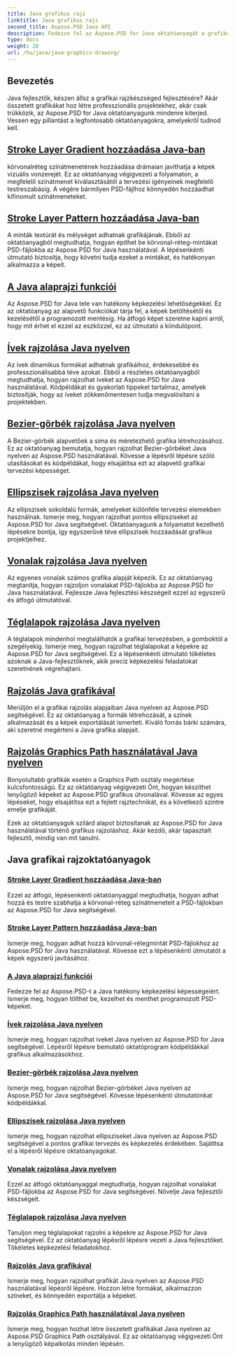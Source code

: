 ```yaml
---
title: Java grafikus rajz
linktitle: Java grafikus rajz
second_title: Aspose.PSD Java API
description: Fedezze fel az Aspose.PSD for Java oktatóanyagát a grafikus rajzokról. Ismerje meg a körvonalak hozzáadását, alakzatok rajzolását és a PSD-fájlok kezelését lépésről lépésre.
type: docs
weight: 20
url: /hu/java/java-graphics-drawing/
---
```


## Bevezetés

Java fejlesztők, készen állsz a grafikai rajzkészséged fejlesztésére? Akár összetett grafikákat hoz létre professzionális projektekhez, akár csak trükközik, az Aspose.PSD for Java oktatóanyagunk mindenre kiterjed. Vessen egy pillantást a legfontosabb oktatóanyagokra, amelyekről tudnod kell.

## [Stroke Layer Gradient hozzáadása Java-ban](./add-stroke-layer-gradient/)

körvonalréteg színátmenetének hozzáadása drámaian javíthatja a képek vizuális vonzerejét. Ez az oktatóanyag végigvezeti a folyamaton, a megfelelő színátmenet kiválasztásától a tervezési igényeinek megfelelő testreszabásig. A végére bármilyen PSD-fájlhoz könnyedén hozzáadhat kifinomult színátmeneteket.

## [Stroke Layer Pattern hozzáadása Java-ban](./add-stroke-layer-pattern/)

A minták textúrát és mélységet adhatnak grafikájának. Ebből az oktatóanyagból megtudhatja, hogyan építhet be körvonal-réteg-mintákat PSD-fájlokba az Aspose.PSD for Java használatával. A lépésenkénti útmutató biztosítja, hogy követni tudja ezeket a mintákat, és hatékonyan alkalmazza a képeit.

## [A Java alaprajzi funkciói](./core-drawing-features/)

Az Aspose.PSD for Java tele van hatékony képkezelési lehetőségekkel. Ez az oktatóanyag az alapvető funkciókat tárja fel, a képek betöltésétől és kezelésétől a programozott mentésig. Ha átfogó képet szeretne kapni arról, hogy mit érhet el ezzel az eszközzel, ez az útmutató a kiindulópont.

## [Ívek rajzolása Java nyelven](./drawing-arcs/)

Az ívek dinamikus formákat adhatnak grafikáihoz, érdekesebbé és professzionálisabbá téve azokat. Ebből a részletes oktatóanyagból megtudhatja, hogyan rajzolhat íveket az Aspose.PSD for Java használatával. Kódpéldákat és gyakorlati tippeket tartalmaz, amelyek biztosítják, hogy az íveket zökkenőmentesen tudja megvalósítani a projektekben.

## [Bezier-görbék rajzolása Java nyelven](./drawing-bezier-curves/)

A Bezier-görbék alapvetőek a sima és méretezhető grafika létrehozásához. Ez az oktatóanyag bemutatja, hogyan rajzolhat Bezier-görbéket Java nyelven az Aspose.PSD használatával. Kövesse a lépésről lépésre szóló utasításokat és kódpéldákat, hogy elsajátítsa ezt az alapvető grafikai tervezési képességet.

## [Ellipszisek rajzolása Java nyelven](./drawing-ellipses/)

Az ellipszisek sokoldalú formák, amelyeket különféle tervezési elemekben használnak. Ismerje meg, hogyan rajzolhat pontos ellipsziseket az Aspose.PSD for Java segítségével. Oktatóanyagunk a folyamatot kezelhető lépésekre bontja, így egyszerűvé téve ellipszisek hozzáadását grafikus projektjeihez.

## [Vonalak rajzolása Java nyelven](./drawing-lines/)

Az egyenes vonalak számos grafika alapját képezik. Ez az oktatóanyag megtanítja, hogyan rajzoljon vonalakat PSD-fájlokba az Aspose.PSD for Java használatával. Fejlessze Java fejlesztési készségeit ezzel az egyszerű és átfogó útmutatóval.

## [Téglalapok rajzolása Java nyelven](./drawing-rectangles/)

A téglalapok mindenhol megtalálhatók a grafikai tervezésben, a gomboktól a szegélyekig. Ismerje meg, hogyan rajzolhat téglalapokat a képekre az Aspose.PSD for Java segítségével. Ez a lépésenkénti útmutató tökéletes azoknak a Java-fejlesztőknek, akik precíz képkezelési feladatokat szeretnének végrehajtani.

## [Rajzolás Java grafikával](./drawing-using-graphics/)

Merüljön el a grafikai rajzolás alapjaiban Java nyelven az Aspose.PSD segítségével. Ez az oktatóanyag a formák létrehozását, a színek alkalmazását és a képek exportálását ismerteti. Kiváló forrás bárki számára, aki szeretné megérteni a Java grafika alapjait.

## [Rajzolás Graphics Path használatával Java nyelven](./drawing-using-graphics-path/)

Bonyolultabb grafikák esetén a Graphics Path osztály megértése kulcsfontosságú. Ez az oktatóanyag végigvezeti Önt, hogyan készíthet lenyűgöző képeket az Aspose.PSD grafikus útvonalával. Kövesse az egyes lépéseket, hogy elsajátítsa ezt a fejlett rajztechnikát, és a következő szintre emelje grafikáját.

Ezek az oktatóanyagok szilárd alapot biztosítanak az Aspose.PSD for Java használatával történő grafikus rajzoláshoz. Akár kezdő, akár tapasztalt fejlesztő, mindig van mit tanulni.

## Java grafikai rajzoktatóanyagok
### [Stroke Layer Gradient hozzáadása Java-ban](./add-stroke-layer-gradient/)
Ezzel az átfogó, lépésenkénti oktatóanyaggal megtudhatja, hogyan adhat hozzá és testre szabhatja a körvonal-réteg színátmeneteit a PSD-fájlokban az Aspose.PSD for Java segítségével.
### [Stroke Layer Pattern hozzáadása Java-ban](./add-stroke-layer-pattern/)
Ismerje meg, hogyan adhat hozzá körvonal-rétegmintát PSD-fájlokhoz az Aspose.PSD for Java használatával. Kövesse ezt a lépésenkénti útmutatót a képek egyszerű javításához.
### [A Java alaprajzi funkciói](./core-drawing-features/)
Fedezze fel az Aspose.PSD-t a Java hatékony képkezelési képességeiért. Ismerje meg, hogyan tölthet be, kezelhet és menthet programozott PSD-képeket.
### [Ívek rajzolása Java nyelven](./drawing-arcs/)
Ismerje meg, hogyan rajzolhat íveket Java nyelven az Aspose.PSD for Java segítségével. Lépésről lépésre bemutató oktatóprogram kódpéldákkal grafikus alkalmazásokhoz.
### [Bezier-görbék rajzolása Java nyelven](./drawing-bezier-curves/)
Ismerje meg, hogyan rajzolhat Bezier-görbéket Java nyelven az Aspose.PSD for Java segítségével. Kövesse lépésenkénti útmutatónkat kódpéldákkal.
### [Ellipszisek rajzolása Java nyelven](./drawing-ellipses/)
Ismerje meg, hogyan rajzolhat ellipsziseket Java nyelven az Aspose.PSD segítségével a pontos grafikai tervezés és képkezelés érdekében. Sajátítsa el a lépésről lépésre oktatóanyagokat.
### [Vonalak rajzolása Java nyelven](./drawing-lines/)
Ezzel az átfogó oktatóanyaggal megtudhatja, hogyan rajzolhat vonalakat PSD-fájlokba az Aspose.PSD for Java segítségével. Növelje Java fejlesztői készségeit.
### [Téglalapok rajzolása Java nyelven](./drawing-rectangles/)
Tanuljon meg téglalapokat rajzolni a képekre az Aspose.PSD for Java segítségével. Ez az oktatóanyag lépésről lépésre vezeti a Java fejlesztőket. Tökéletes képkezelési feladatokhoz.
### [Rajzolás Java grafikával](./drawing-using-graphics/)
Ismerje meg, hogyan rajzolhat grafikát Java nyelven az Aspose.PSD használatával lépésről lépésre. Hozzon létre formákat, alkalmazzon színeket, és könnyedén exportálja a képeket.
### [Rajzolás Graphics Path használatával Java nyelven](./drawing-using-graphics-path/)
Ismerje meg, hogyan hozhat létre összetett grafikákat Java nyelven az Aspose.PSD Graphics Path osztályával. Ez az oktatóanyag végigvezeti Önt a lenyűgöző képalkotás minden lépésén.